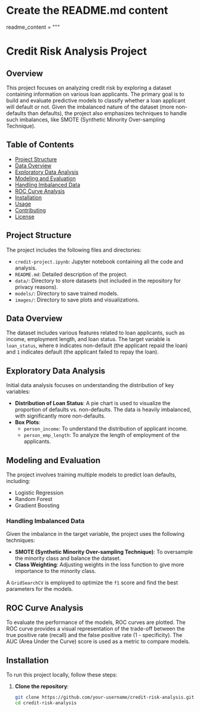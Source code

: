 # Create the README.md content
readme_content = """
# Credit Risk Analysis Project

## Overview

This project focuses on analyzing credit risk by exploring a dataset containing information on various loan applicants. The primary goal is to build and evaluate predictive models to classify whether a loan applicant will default or not. Given the imbalanced nature of the dataset (more non-defaults than defaults), the project also emphasizes techniques to handle such imbalances, like SMOTE (Synthetic Minority Over-sampling Technique).

## Table of Contents

- [Project Structure](#project-structure)
- [Data Overview](#data-overview)
- [Exploratory Data Analysis](#exploratory-data-analysis)
- [Modeling and Evaluation](#modeling-and-evaluation)
- [Handling Imbalanced Data](#handling-imbalanced-data)
- [ROC Curve Analysis](#roc-curve-analysis)
- [Installation](#installation)
- [Usage](#usage)
- [Contributing](#contributing)
- [License](#license)

## Project Structure

The project includes the following files and directories:

- `credit-project.ipynb`: Jupyter notebook containing all the code and analysis.
- `README.md`: Detailed description of the project.
- `data/`: Directory to store datasets (not included in the repository for privacy reasons).
- `models/`: Directory to save trained models.
- `images/`: Directory to save plots and visualizations.

## Data Overview

The dataset includes various features related to loan applicants, such as income, employment length, and loan status. The target variable is `loan_status`, where `0` indicates non-default (the applicant repaid the loan) and `1` indicates default (the applicant failed to repay the loan).

## Exploratory Data Analysis

Initial data analysis focuses on understanding the distribution of key variables:

- **Distribution of Loan Status**: A pie chart is used to visualize the proportion of defaults vs. non-defaults. The data is heavily imbalanced, with significantly more non-defaults.
- **Box Plots**:
  - `person_income`: To understand the distribution of applicant income.
  - `person_emp_length`: To analyze the length of employment of the applicants.

## Modeling and Evaluation

The project involves training multiple models to predict loan defaults, including:

- Logistic Regression
- Random Forest
- Gradient Boosting

### Handling Imbalanced Data

Given the imbalance in the target variable, the project uses the following techniques:

- **SMOTE (Synthetic Minority Over-sampling Technique)**: To oversample the minority class and balance the dataset.
- **Class Weighting**: Adjusting weights in the loss function to give more importance to the minority class.

A `GridSearchCV` is employed to optimize the `f1` score and find the best parameters for the models.

## ROC Curve Analysis

To evaluate the performance of the models, ROC curves are plotted. The ROC curve provides a visual representation of the trade-off between the true positive rate (recall) and the false positive rate (1 - specificity). The AUC (Area Under the Curve) score is used as a metric to compare models.

## Installation

To run this project locally, follow these steps:

1. **Clone the repository**:
   ```bash
   git clone https://github.com/your-username/credit-risk-analysis.git
   cd credit-risk-analysis